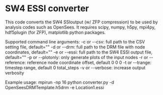 # SW4 ESSI converter
This code converts the SW4 SSIoutput (w/ ZFP compression) to be used by analysis codes such as OpenSees.
It requires scipy, numpy, h5py, mpi4py, hdf5plugin (for ZFP), matplotlib python packages.

Supported command line arguments:
-c or --csv: full path to the CSV setting file, default=""
-d or --drm: full path to the DRM file with node coordinates, default=""
-e or --essi: full path to the SW4 ESSI output file, default=""
-p or --plotonly: only generate plots of the input nodes
-r or --reference: reference node coordinate offset, default 0 0 0
-t or --trange: timestep range, default 0 total_steps
-v or --verbose: increase output verbosity


Example usage:
mpirun -np 16 python converter.py -d OpenSeesDRMTemplate.h5drm -e Location1.essi
